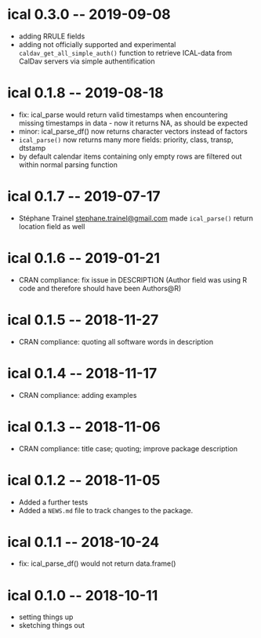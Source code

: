 
# ical 0.3.0 -- 2019-09-08

- adding RRULE fields 
- adding not officially supported and experimental `caldav_get_all_simple_auth()` function
  to retrieve ICAL-data from CalDav servers via simple authentification


# ical 0.1.8 -- 2019-08-18

* fix: ical_parse would return valid timestamps when encountering missing 
  timestamps in data - now it returns NA, as should be expected
* minor: ical_parse_df() now returns character vectors instead of factors
* `ical_parse()` now returns many more fields: priority, class, transp, dtstamp
* by default calendar items containing only empty rows are filtered out within 
  normal parsing function


# ical 0.1.7 -- 2019-07-17

* Stéphane Trainel <stephane.trainel@gmail.com> made `ical_parse()` return 
  location field as well



# ical 0.1.6 -- 2019-01-21

* CRAN compliance: fix issue in DESCRIPTION (Author field was using R code and 
  therefore should have been Authors@R)



# ical 0.1.5 -- 2018-11-27

* CRAN compliance: quoting all software words in description



# ical 0.1.4 -- 2018-11-17

* CRAN compliance: adding examples



# ical 0.1.3 -- 2018-11-06

* CRAN compliance: title case; quoting; improve package description



# ical 0.1.2 -- 2018-11-05

* Added a further tests
* Added a `NEWS.md` file to track changes to the package.



# ical 0.1.1 -- 2018-10-24

* fix: ical_parse_df() would not return data.frame()



# ical 0.1.0 -- 2018-10-11

* setting things up
* sketching things out
